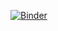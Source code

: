 [![Binder](https://mybinder.org/badge_logo.svg)](https://mybinder.org/v2/gh/Sigurd-RW/Activity4/master?urlpath=%2Fdoc%2Ftree%2FActivity+4.Rproj)
